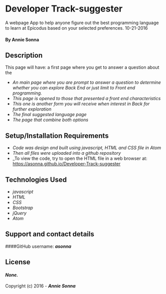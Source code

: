 # Developer Track-suggester
A webpage App to help anyone figure out the best programming language to learn at Epicodus based on your selected preferences.
10-21-2016

#### By **Annie Sonna**

## Description
This page will have: a first page where you get to answer a question about the

* _An main page where you are prompt to answer a question to determine whether you can explore Back End or just limit to Front end programming._
* _This page is opened to those that presented a front end characteristics_
* _This one is another form you will receive when interest in Back for further exploration_
* _The final suggested language page_
* _The page that combine both options_

## Setup/Installation Requirements
* _Code was design and built using javascript, HTML and CSS file in Atom_
* _Then all files were uploaded into a github repository_
* _To view the code, try to open the HTML file in a web browser at: https://asonna.github.io/Developer-Track-suggester

## Technologies Used
* _javascript_
* _HTML_
* _CSS_
* _Bootstrap_
* _jQuery_
* _Atom_

## Support and contact details

####GitHub username: _**asonna**_

## License

#### *None.*

Copyright (c) 2016 - **_Annie Sonna_**
